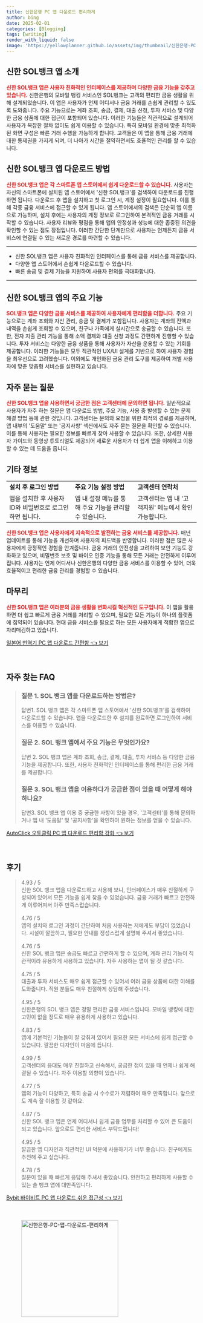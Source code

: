 ```yaml
---
title: 신한은행 PC 앱 다운로드 편리하게
author: bing
date: 2025-02-01
categories: [Blogging]
tags: [writing]
render_with_liquid: false
image: 'https://yellowplanner.github.io/assets/img/thumbnail/신한은행-PC-앱-다운로드-편리하게.webp'
---
```



<h2 id='신한_SOL뱅크_앱_소개'>신한 SOL뱅크 앱 소개</h2>

<p><b><span style="color: #ee2323;">신한 SOL뱅크 앱은 사용자 친화적인 인터페이스를 제공하며 다양한 금융 기능을 갖추고 있습니다.</span></b> 신한은행의 모바일 뱅킹 서비스인 SOL뱅크는 고객의 편리한 금융 생활을 위해 설계되었습니다. 이 앱은 사용자가 언제 어디서나 금융 거래를 손쉽게 관리할 수 있도록 도와줍니다. 주요 기능으로는 계좌 조회, 송금, 결제, 대출 신청, 투자 서비스 및 다양한 금융 상품에 대한 접근이 포함되어 있습니다. 이러한 기능들은 직관적으로 설계되어 사용자가 복잡한 절차 없이도 쉽게 이용할 수 있습니다. 특히 모바일 환경에 맞춘 최적화된 화면 구성은 빠른 거래 수행을 가능하게 합니다. 고객들은 이 앱을 통해 금융 거래에 대한 통제권을 가지게 되며, 더 나아가 시간을 절약하면서도 효율적인 관리를 할 수 있습니다.</p>

<h2 id='앱_다운로드_방법'>신한 SOL뱅크 앱 다운로드 방법</h2>

<p><b><span style="color: #ee2323;">신한 SOL뱅크 앱은 각 스마트폰 앱 스토어에서 쉽게 다운로드할 수 있습니다.</span></b> 사용자는 자신의 스마트폰에 설치된 앱 스토어에서 '신한 SOL뱅크'를 검색하여 다운로드를 진행하면 됩니다. 다운로드 후 앱을 설치하고 첫 로그인 시, 계정 설정이 필요합니다. 이를 통해 각종 금융 서비스에 접근할 수 있게 됩니다. 앱 스토어에서의 검색은 단순히 앱 이름으로 가능하며, 설치 후에는 사용자의 계정 정보로 로그인하여 본격적인 금융 거래를 시작할 수 있습니다. 사용자 리뷰와 평점을 통해 앱의 안정성과 성능에 대한 좁중된 의견을 확인할 수 있는 점도 장점입니다. 이러한 간단한 단계만으로 사용자는 언제든지 금융 서비스에 연결될 수 있는 새로운 경로를 마련할 수 있습니다.</p>

<hr />

<ul>
    <li>신한 SOL뱅크 앱은 사용자 친화적인 인터페이스를 통해 금융 서비스를 제공합니다.</li>
    <li>다양한 앱 스토어에서 손쉽게 다운로드할 수 있습니다.</li>
    <li>빠른 송금 및 결제 기능을 지원하여 사용자 편의를 극대화합니다.</li>
</ul>

<hr />

<h2 id='주요_기능'>신한 SOL뱅크 앱의 주요 기능</h2>

<p><b><span style="color: #ee2323;">SOL뱅크 앱은 다양한 금융 서비스를 제공하여 사용자에게 편리함을 더합니다.</span></b> 주요 기능으로는 계좌 조회와 자산 관리, 송금 및 결제가 포함됩니다. 사용자는 계좌의 잔액과 내역을 손쉽게 조회할 수 있으며, 친구나 가족에게 실시간으로 송금할 수 있습니다. 또한, 전자 지출 관리 기능을 통해 소액 결제와 대출 신청 과정도 간편하게 진행할 수 있습니다. 투자 서비스는 다양한 금융 상품을 통해 사용자가 자산을 운용할 수 있는 기회를 제공합니다. 이러한 기능들은 모두 직관적인 UX/UI 설계를 기반으로 하여 사용자 경험을 최우선으로 고려했습니다. 이외에도 개인화된 금융 관리 도구를 제공하여 개별 사용자에 맞춘 맞춤형 서비스를 실현하고 있습니다.</p>

<h2 id='자주_묻는_질문'>자주 묻는 질문</h2>

<p><b><span style="color: #ee2323;">신한 SOL뱅크 앱을 사용하면서 궁금한 점은 고객센터에 문의하면 됩니다.</span></b> 일반적으로 사용자가 자주 하는 질문은 앱 다운로드 방법, 주요 기능, 사용 중 발생할 수 있는 문제 해결 방법 등에 관한 것입니다. 고객센터는 문의와 요청을 위한 최적의 경로를 제공하며, 앱 내부의 '도움말' 또는 '공지사항' 섹션에서도 자주 묻는 질문을 확인할 수 있습니다. 이를 통해 사용자는 필요한 정보를 빠르게 찾아 사용할 수 있습니다. 또한, 상세한 사용자 가이드와 동영상 튜토리얼도 제공되어 새로운 사용자가 더 쉽게 앱을 이해하고 이용할 수 있는 데 도움을 줍니다.</p>

<h2 id='기타_정보'>기타 정보</h2>

<table>
    <tr>
        <td><b>설치 후 로그인 방법</b></td>
        <td><b>주요 기능 설정 방법</b></td>
        <td><b>고객센터 연락처</b></td>
    </tr>
    <tr>
        <td>앱을 설치한 후 사용자 ID와 비밀번호로 로그인하면 됩니다.</td>
        <td>앱 내 설정 메뉴를 통해 주요 기능을 관리할 수 있습니다.</td>
        <td>고객센터는 앱 내 '고객지원' 메뉴에서 확인 가능합니다.</td>
    </tr>
</table>

<p><b><span style="color: #ee2323;">신한 SOL뱅크 앱은 사용자에게 지속적으로 발전하는 금융 서비스를 제공합니다.</span></b> 매년 업데이트를 통해 기능을 개선하며 사용자의 피드백을 반영합니다. 이러한 점은 많은 사용자에게 긍정적인 경험을 안겨줍니다. 금융 거래의 안전성을 고려하여 보안 기능도 강화하고 있으며, 비밀번호 보호 및 바이오 인증 기능을 통해 모든 거래는 안전하게 이루어집니다. 사용자는 언제 어디서나 신한은행의 다양한 금융 서비스를 이용할 수 있어, 더욱 효율적이고 편리한 금융 관리를 경험할 수 있습니다.</p>

<h2 id='마무리'>마무리</h2>

<p><b><span style="color: #ee2323;">신한 SOL뱅크 앱은 여러분의 금융 생활을 변화시킬 혁신적인 도구입니다.</span></b> 이 앱을 활용하면 더 쉽고 빠르게 금융 거래를 처리할 수 있으며, 필요한 모든 기능이 하나의 플랫폼에 집약되어 있습니다. 현대 금융 서비스를 필요로 하는 모든 사용자에게 적합한 앱으로 자리매김하고 있습니다.</p>


<p><a class="click-button" title="일본어 번역기 PC 앱 다운로드 간편함" href="https://yellowplanner.github.io/posts/%EC%9D%BC%EB%B3%B8%EC%96%B4-%EB%B2%88%EC%97%AD%EA%B8%B0-PC-%EC%95%B1-%EB%8B%A4%EC%9A%B4%EB%A1%9C%EB%93%9C-%EA%B0%84%ED%8E%B8%ED%95%A8/" rel="dofollow">일본어 번역기 PC 앱 다운로드 간편함 👈 보기</a></p><br>
<h2 id='자주_찾는_FAQ'>자주 찾는 FAQ</h2>
<div itemscope="" itemtype="https://schema.org/FAQPage"> 
<blockquote> 
<div itemscope="" itemprop="mainEntity" itemtype="https://schema.org/Question"> 
<h3 itemprop="name">질문 1. SOL 뱅크 앱을 다운로드하는 방법은?</h3> 
<div itemscope="" itemprop="acceptedAnswer" itemtype="https://schema.org/Answer"> 
<span itemprop="text"> 
<p>답변1. SOL 뱅크 앱은 각 스마트폰 앱 스토어에서 '신한 SOL뱅크'를 검색하여 다운로드할 수 있습니다. 앱을 다운로드한 후 설치를 완료하면 로그인하여 서비스를 이용할 수 있습니다.</p> 
</span> 
</div> 
</div> 
<div itemscope="" itemprop="mainEntity" itemtype="https://schema.org/Question"> 
<h3 itemprop="name">질문 2. SOL 뱅크 앱에서 주요 기능은 무엇인가요?</h3> 
<div itemscope="" itemprop="acceptedAnswer" itemtype="https://schema.org/Answer"> 
<span itemprop="text"> 
<p>답변 2. SOL 뱅크 앱은 계좌 조회, 송금, 결제, 대출, 투자 서비스 등 다양한 금융 기능을 제공합니다. 또한, 사용자 친화적인 인터페이스를 통해 편리한 금융 거래를 제공합니다.</p> 
</span> 
</div> 
</div> 
<div itemscope="" itemprop="mainEntity" itemtype="https://schema.org/Question"> 
<h3 itemprop="name">질문 3. SOL 뱅크 앱을 이용하다가 궁금한 점이 있을 때 어떻게 해야 하나요?</h3> 
<div itemscope="" itemprop="acceptedAnswer" itemtype="https://schema.org/Answer"> 
<span itemprop="text"> 
<p>답변3. SOL 뱅크 앱 이용 중 궁금한 사항이 있을 경우, '고객센터'를 통해 문의하거나 앱 내 '도움말' 및 '공지사항'을 확인하여 원하는 정보를 얻을 수 있습니다.</p> 
</span> 
</div> 
</div> 
</blockquote> 
</div>
<p><a class="click-button" title="AutoClick 오토클릭 PC 앱 다운로드 편리함 강화" href="https://yellowplanner.github.io/posts/AutoClick-%EC%98%A4%ED%86%A0%ED%81%B4%EB%A6%AD-PC-%EC%95%B1-%EB%8B%A4%EC%9A%B4%EB%A1%9C%EB%93%9C-%ED%8E%B8%EB%A6%AC%ED%95%A8-%EA%B0%95%ED%99%94/" rel="dofollow">AutoClick 오토클릭 PC 앱 다운로드 편리함 강화 👈 보기</a></p><br>
<h2 id='후기'>후기</h2>
<div itemscope itemtype="https://schema.org/Product">
  <blockquote>
  <div itemprop="review" itemscope itemtype="https://schema.org/Review">
      <div itemprop="reviewRating" itemscope itemtype="https://schema.org/Rating"> <span itemprop="ratingValue">4.93</span> / <span itemprop="bestRating">5</span> </div>
      <span itemprop="reviewBody">신한 SOL 뱅크 앱을 다운로드하고 사용해 보니, 인터페이스가 매우 친절하게 구성되어 있어서 모든 기능을 쉽게 찾을 수 있었습니다. 금융 거래가 빠르고 안전하게 이루어져서 아주 만족스럽습니다.</span>
  </div>
  <br>
  <div itemprop="review" itemscope itemtype="https://schema.org/Review">
      <div itemprop="reviewRating" itemscope itemtype="https://schema.org/Rating"> <span itemprop="ratingValue">4.76</span> / <span itemprop="bestRating">5</span> </div>
      <span itemprop="reviewBody">앱의 설치와 로그인 과정이 간단하여 처음 사용하는 저에게도 부담이 없었습니다. 시설이 깔끔하고, 필요한 안내를 정성스럽게 설명해 주셔서 좋았습니다.</span>
  </div>
  <br>
  <div itemprop="review" itemscope itemtype="https://schema.org/Review">
      <div itemprop="reviewRating" itemscope itemtype="https://schema.org/Rating"> <span itemprop="ratingValue">4.76</span> / <span itemprop="bestRating">5</span> </div>
      <span itemprop="reviewBody">신한 SOL 뱅크 앱은 송금도 빠르고 간편하게 할 수 있으며, 계좌 관리 기능이 직관적이라 유용하게 사용하고 있습니다. 자주 사용하는 앱이 될 것 같습니다.</span>
  </div>
  <br>
  <div itemprop="review" itemscope itemtype="https://schema.org/Review">
      <div itemprop="reviewRating" itemscope itemtype="https://schema.org/Rating"> <span itemprop="ratingValue">4.75</span> / <span itemprop="bestRating">5</span> </div>
      <span itemprop="reviewBody">대출과 투자 서비스도 매우 쉽게 접근할 수 있어서 여러 금융 상품에 대한 이해를 도와줍니다. 직원 분들도 매우 친절하게 상담해 주셨습니다.</span>
  </div>
  <br>
  <div itemprop="review" itemscope itemtype="https://schema.org/Review">
      <div itemprop="reviewRating" itemscope itemtype="https://schema.org/Rating"> <span itemprop="ratingValue">4.95</span> / <span itemprop="bestRating">5</span> </div>
      <span itemprop="reviewBody">신한은행의 SOL 뱅크 앱은 정말 편리한 금융 서비스입니다. 모바일 뱅킹에 대한 고민이 없을 정도로 매우 유용하게 사용하고 있습니다.</span>
  </div>
  <br>
  <div itemprop="review" itemscope itemtype="https://schema.org/Review">
      <div itemprop="reviewRating" itemscope itemtype="https://schema.org/Rating"> <span itemprop="ratingValue">4.83</span> / <span itemprop="bestRating">5</span> </div>
      <span itemprop="reviewBody">앱에 기본적인 기능들이 잘 갖춰져 있어서 필요한 모든 서비스에 쉽게 접근할 수 있습니다. 깔끔한 디자인이 마음에 듭니다.</span>
  </div>
  <br>
  <div itemprop="review" itemscope itemtype="https://schema.org/Review">
      <div itemprop="reviewRating" itemscope itemtype="https://schema.org/Rating"> <span itemprop="ratingValue">4.99</span> / <span itemprop="bestRating">5</span> </div>
      <span itemprop="reviewBody">고객센터의 응대도 매우 친절하고 신속해서, 궁금한 점이 있을 때 언제나 쉽게 해결될 수 있습니다. 자주 이용할 의향이 있습니다.</span>
  </div>
  <br>
  <div itemprop="review" itemscope itemtype="https://schema.org/Review">
      <div itemprop="reviewRating" itemscope itemtype="https://schema.org/Rating"> <span itemprop="ratingValue">4.77</span> / <span itemprop="bestRating">5</span> </div>
      <span itemprop="reviewBody">앱의 기능이 다양하고, 특히 송금 시 수수료가 저렴하여 매우 만족합니다. 앞으로도 계속 잘 이용할 것 같아요.</span>
  </div>
  <br>
  <div itemprop="review" itemscope itemtype="https://schema.org/Review">
      <div itemprop="reviewRating" itemscope itemtype="https://schema.org/Rating"> <span itemprop="ratingValue">4.87</span> / <span itemprop="bestRating">5</span> </div>
      <span itemprop="reviewBody">신한 SOL 뱅크 앱은 언제 어디서나 쉽게 금융 업무를 처리할 수 있어 큰 도움이 되고 있습니다. 앞으로도 편리한 서비스 부탁드립니다!</span>
  </div>
  <br>
  <div itemprop="review" itemscope itemtype="https://schema.org/Review">
      <div itemprop="reviewRating" itemscope itemtype="https://schema.org/Rating"> <span itemprop="ratingValue">4.95</span> / <span itemprop="bestRating">5</span> </div>
      <span itemprop="reviewBody">깔끔한 앱 디자인과 직관적인 UI 덕분에 사용하기가 너무 좋습니다. 친구에게도 추천해 주고 싶습니다.</span>
  </div>
  <br>
  <div itemprop="review" itemscope itemtype="https://schema.org/Review">
      <div itemprop="reviewRating" itemscope itemtype="https://schema.org/Rating"> <span itemprop="ratingValue">4.78</span> / <span itemprop="bestRating">5</span> </div>
      <span itemprop="reviewBody">질문이 있을 때 빠르게 응답해 주셔서 좋았습니다. 안전하고 편리하게 사용할 수 있는 솔 뱅크 앱에 대만족입니다.</span>
  </div>
  </blockquote>
</div>
<p><a class="click-button" title="Bybit 바이비트 PC 앱 다운로드 쉬운 접근성" href="https://yellowplanner.github.io/posts/Bybit-%EB%B0%94%EC%9D%B4%EB%B9%84%ED%8A%B8-PC-%EC%95%B1-%EB%8B%A4%EC%9A%B4%EB%A1%9C%EB%93%9C-%EC%89%AC%EC%9A%B4-%EC%A0%91%EA%B7%BC%EC%84%B1/" rel="dofollow">Bybit 바이비트 PC 앱 다운로드 쉬운 접근성 👈 보기</a></p><br>
<figure class="image"><img src="https://yellowplanner.github.io/assets/img/thumbnail/신한은행-PC-앱-다운로드-편리하게.webp" alt="신한은행-PC-앱-다운로드-편리하게" width="256" height="256"></figure>